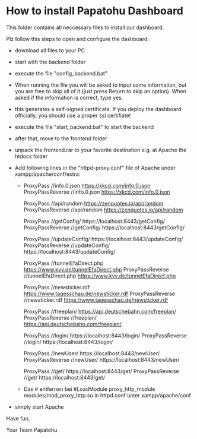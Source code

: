 # How to install Papatohu Dashboard

This folder contains all neccessary files to install our dashboard.

Plz follow this steps to open and configure the dashboard:

- download all files to your PC
- start with the backend folder
- execute the file "config_backend.bat" 
- When running the file you will be asked to input some information, but you are free to skip all of it (just press Return to skip an option). When asked if the information is correct, type yes.
- this generates a self-signed certificate. If you deploy the dashboard officially, you should use a proper ssl certifiate!
- execute the file "start_backend.bat" to start the backend
- after that, move to the frontend folder
- unpack the frontend.rar to your favorite destination e.g. at Apache the htdocs folder
- Add following lines in the "httpd-proxy.conf" file of Apache under xampp/apache/conf/extra:
  -  ProxyPass //info.0.json https://xkcd.com/info.0.json
     ProxyPassReverse //info.0.json https://xkcd.com/info.0.json

     ProxyPass //api/random https://zenquotes.io/api/random
     ProxyPassReverse //api/random https://zenquotes.io/api/random

     ProxyPass //getConfig/ https://localhost:8443/getConfig/
     ProxyPassReverse //getConfig/ https://localhost:8443/getConfig/

      ProxyPass //updateConfig/ https://localhost:8443/updateConfig/
      ProxyPassReverse //updateConfig/ https://localhost:8443/updateConfig/

      ProxyPass //tunnelEfaDirect.php https://www.kvv.de/tunnelEfaDirect.php
      ProxyPassReverse //tunnelEfaDirect.php https://www.kvv.de/tunnelEfaDirect.php

      ProxyPass //newsticker.rdf https://www.tagesschau.de/newsticker.rdf
      ProxyPassReverse //newsticker.rdf https://www.tagesschau.de/newsticker.rdf

      ProxyPass //freeplan/ https://api.deutschebahn.com/freeplan/
      ProxyPassReverse //freeplan/ https://api.deutschebahn.com/freeplan/

      ProxyPass //login/ https://localhost:8443/login/
      ProxyPassReverse //login/ https://localhost:8443/login/

      ProxyPass //newUser/ https://localhost:8443/newUser/
      ProxyPassReverse //newUser/ https://localhost:8443/newUser/

      ProxyPass //get/ https://localhost:8443/get/
      ProxyPassReverse //get/ https://localhost:8443/get/
      
  - Das # entfernen bei
#LoadModule proxy_http_module modules/mod_proxy_http.so
in httpd.conf unter xampp/apache/conf
      
- simply start Apache


Have fun,

Your Team Papatohu
